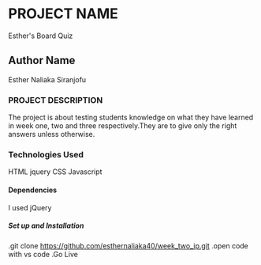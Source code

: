 # PROJECT NAME

Esther's Board Quiz

## Author Name

Esther Naliaka Siranjofu

### PROJECT DESCRIPTION

The project is about testing students knowledge on what they have learned in week one, two and three respectively.They are to give only the right answers unless otherwise.

### Technologies Used

HTML
jquery
CSS
Javascript

#### Dependencies

I used jQuery

##### Set up and Installation

.git clone https://github.com/esthernaliaka40/week_two_ip.git
.open code with vs code
.Go Live
